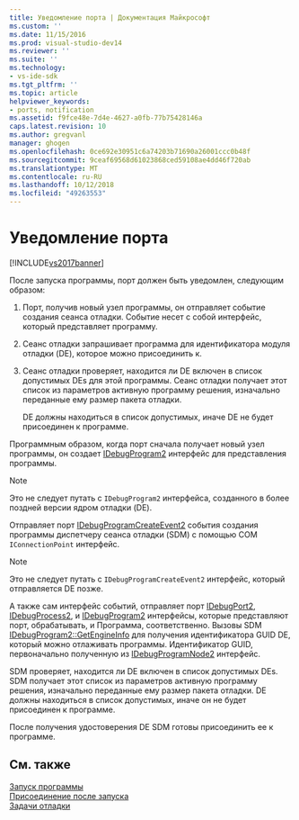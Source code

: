 ```yaml
---
title: Уведомление порта | Документация Майкрософт
ms.custom: ''
ms.date: 11/15/2016
ms.prod: visual-studio-dev14
ms.reviewer: ''
ms.suite: ''
ms.technology:
- vs-ide-sdk
ms.tgt_pltfrm: ''
ms.topic: article
helpviewer_keywords:
- ports, notification
ms.assetid: f9fce48e-7d4e-4627-a0fb-77b75428146a
caps.latest.revision: 10
ms.author: gregvanl
manager: ghogen
ms.openlocfilehash: 0ce692e30951c6a74203b71690a26001ccc0b48f
ms.sourcegitcommit: 9ceaf69568d61023868ced59108ae4dd46f720ab
ms.translationtype: MT
ms.contentlocale: ru-RU
ms.lasthandoff: 10/12/2018
ms.locfileid: "49263553"
---
```

# <a name="notifying-the-port"></a>Уведомление порта
[!INCLUDE[vs2017banner](../../includes/vs2017banner.md)]

После запуска программы, порт должен быть уведомлен, следующим образом:  
  
1.  Порт, получив новый узел программы, он отправляет событие создания сеанса отладки. Событие несет с собой интерфейс, который представляет программу.  
  
2.  Сеанс отладки запрашивает программа для идентификатора модуля отладки (DE), которое можно присоединить к.  
  
3.  Сеанс отладки проверяет, находится ли DE включен в список допустимых DEs для этой программы. Сеанс отладки получает этот список из параметров активную программу решения, изначально переданные ему размер пакета отладки.  
  
     DE должны находиться в список допустимых, иначе DE не будет присоединен к программе.  
  
 Программным образом, когда порт сначала получает новый узел программы, он создает [IDebugProgram2](../../extensibility/debugger/reference/idebugprogram2.md) интерфейс для представления программы.  
  
> [!NOTE]
>  Это не следует путать с `IDebugProgram2` интерфейса, созданного в более поздней версии ядром отладки (DE).  
  
 Отправляет порт [IDebugProgramCreateEvent2](../../extensibility/debugger/reference/idebugprogramcreateevent2.md) события создания программы диспетчеру сеанса отладки (SDM) с помощью COM `IConnectionPoint` интерфейс.  
  
> [!NOTE]
>  Это не следует путать с `IDebugProgramCreateEvent2` интерфейс, который отправляется DE позже.  
  
 А также сам интерфейс событий, отправляет порт [IDebugPort2](../../extensibility/debugger/reference/idebugport2.md), [IDebugProcess2](../../extensibility/debugger/reference/idebugprocess2.md), и [IDebugProgram2](../../extensibility/debugger/reference/idebugprogram2.md) интерфейсы, которые представляют порт, обрабатывать, и Программа, соответственно. Вызовы SDM [IDebugProgram2::GetEngineInfo](../../extensibility/debugger/reference/idebugprogram2-getengineinfo.md) для получения идентификатора GUID DE, который можно отлаживать программы. Идентификатор GUID, первоначально полученную из [IDebugProgramNode2](../../extensibility/debugger/reference/idebugprogramnode2.md) интерфейс.  
  
 SDM проверяет, находится ли DE включен в список допустимых DEs. SDM получает этот список из параметров активную программу решения, изначально переданные ему размер пакета отладки. DE должны находиться в список допустимых, иначе он не будет присоединен к программе.  
  
 После получения удостоверения DE SDM готовы присоединить ее к программе.  
  
## <a name="see-also"></a>См. также  
 [Запуск программы](../../extensibility/debugger/launching-a-program.md)   
 [Присоединение после запуска](../../extensibility/debugger/attaching-after-a-launch.md)   
 [Задачи отладки](../../extensibility/debugger/debugging-tasks.md)

